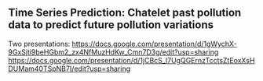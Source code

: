 ## Time Series Prediction: Chatelet past pollution data to predict future pollution variations
Two presentations:
https://docs.google.com/presentation/d/1gWychX-9GxSjti9beHGbm2_zx4NfMuzHdKw_Cmn7D3g/edit?usp=sharing
https://docs.google.com/presentation/d/1jCBcS_l7UgQGErnzTcctsZtEoxXsHDUMam40TSpNB7I/edit?usp=sharing
